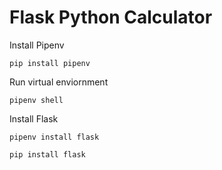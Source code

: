 # Flask Python Calculator



Install Pipenv

```
pip install pipenv
```

Run virtual enviornment

```
pipenv shell
```

Install Flask

```
pipenv install flask

pip install flask
```




